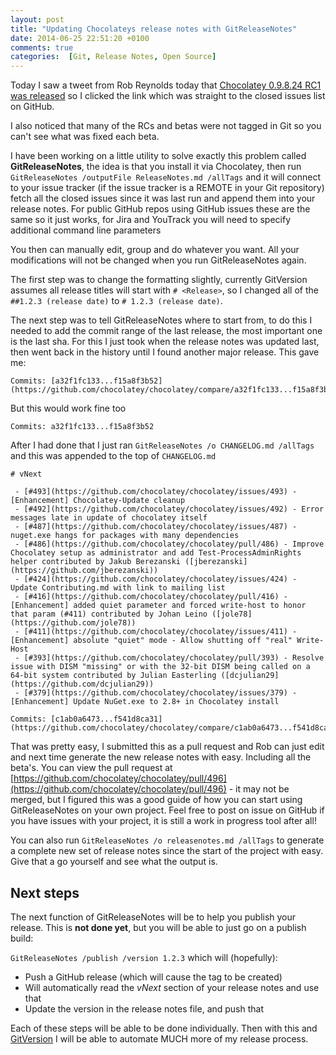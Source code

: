 ```yaml
---
layout: post
title: "Updating Chocolateys release notes with GitReleaseNotes"
date: 2014-06-25 22:51:20 +0100
comments: true
categories:  [Git, Release Notes, Open Source]
---
```


Today I saw a tweet from Rob Reynolds today that [Chocolatey 0.9.8.24 RC1 was released](https://twitter.com/ferventcoder/status/481816379340120064) so I clicked the link which was straight to the closed issues list on GitHub.

I also noticed that many of the RCs and betas were not tagged in Git so you can't see what was fixed each beta.

I have been working on a little utility to solve exactly this problem called **GitReleaseNotes**, the idea is that you install it via Chocolatey, then run `GitReleaseNotes /outputFile ReleaseNotes.md /allTags` and it will connect to your issue tracker (if the issue tracker is a REMOTE in your Git repository) fetch all the closed issues since it was last run and append them into your release notes. For public GitHub repos using GitHub issues these are the same so it just works, for Jira and YouTrack you will need to specify additional command line parameters

You then can manually edit, group and do whatever you want. All your modifications will not be changed when you run GitReleaseNotes again.

<!-- more -->

The first step was to change the formatting slightly, currently GitVersion assumes all release titles will start with `# <Release>`, so I changed all of the `##1.2.3 (release date)` to `# 1.2.3 (release date)`.

The next step was to tell GitReleaseNotes where to start from, to do this I needed to add the commit range of the last release, the most important one is the last sha. For this I just took when the release notes was updated last, then went back in the history until I found another major release. This gave me:

    Commits: [a32f1fc133...f15a8f3b52](https://github.com/chocolatey/chocolatey/compare/a32f1fc133...f15a8f3b52)

But this would work fine too

    Commits: a32f1fc133...f15a8f3b52

After I had done that I just ran `GitReleaseNotes /o CHANGELOG.md /allTags` and this was appended to the top of `CHANGELOG.md`

```
# vNext

 - [#493](https://github.com/chocolatey/chocolatey/issues/493) - [Enhancement] Chocolatey-Update cleanup
 - [#492](https://github.com/chocolatey/chocolatey/issues/492) - Error messages late in update of chocolatey itself
 - [#487](https://github.com/chocolatey/chocolatey/issues/487) - nuget.exe hangs for packages with many dependencies
 - [#486](https://github.com/chocolatey/chocolatey/pull/486) - Improve Chocolatey setup as administrator and add Test-ProcessAdminRights helper contributed by Jakub Berezanski ([jberezanski](https://github.com/jberezanski))
 - [#424](https://github.com/chocolatey/chocolatey/issues/424) - Update Contributing.md with link to mailing list
 - [#416](https://github.com/chocolatey/chocolatey/pull/416) - [Enhancement] added quiet parameter and forced write-host to honor that param (#411) contributed by Johan Leino ([jole78](https://github.com/jole78))
 - [#411](https://github.com/chocolatey/chocolatey/issues/411) - [Enhancement] absolute "quiet" mode - Allow shutting off "real" Write-Host
 - [#393](https://github.com/chocolatey/chocolatey/pull/393) - Resolve issue with DISM "missing" or with the 32-bit DISM being called on a 64-bit system contributed by Julian Easterling ([dcjulian29](https://github.com/dcjulian29))
 - [#379](https://github.com/chocolatey/chocolatey/issues/379) - [Enhancement] Update NuGet.exe to 2.8+ in Chocolatey install

Commits: [c1ab0a6473...f541d8ca31](https://github.com/chocolatey/chocolatey/compare/c1ab0a6473...f541d8ca31)
```

That was pretty easy, I submitted this as a pull request and Rob can just edit and next time generate the new release notes with easy. Including all the beta's.
You can view the pull request at [https://github.com/chocolatey/chocolatey/pull/496](https://github.com/chocolatey/chocolatey/pull/496) - it may not be merged, but I figured this was a good guide of how you can start using GitReleaseNotes on your own project. 
Feel free to post on issue on GitHub if you have issues with your project, it is still a work in progress tool after all!

You can also run `GitReleaseNotes /o releasenotes.md /allTags` to generate a complete new set of release notes since the start of the project with easy. Give that a go yourself and see what the output is.  

## Next steps
The next function of GitReleaseNotes will be to help you publish your release. This is **not done yet**, but you will be able to just go on a publish build:

`GitReleaseNotes /publish /version 1.2.3` which will (hopefully):

 - Push a GitHub release (which will cause the tag to be created)
 - Will automatically read the *vNext* section of your release notes and use that
 - Update the version in the release notes file, and push that

Each of these steps will be able to be done individually. Then with this and [GitVersion](https://github.com/Particular/GitVersion) I will be able to automate MUCH more of my release process.